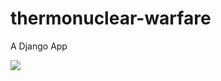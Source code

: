 # thermonuclear-warfare
A Django App

![](https://i0.wp.com/edlibre.com/new/wp-content/uploads/2016/02/djangopony.jpg?ssl=1)
